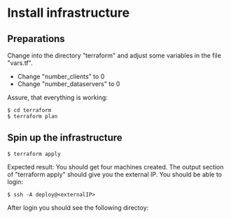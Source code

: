 # Install infrastructure

## Preparations

Change into the directory "terraform" and adjust some variables 
in the file "vars.tf". 

* Change "number_clients" to 0
* Change "number_dataservers" to 0

Assure, that everything is working:

```
$ cd terraform
$ terraform plan
```

## Spin up the infrastructure


```
$ terraform apply
```

Expected result: You should get four machines created.
The output section of "terraform apply" should give you 
the external IP.
You should be able to login:


```
$ ssh -A deploy@<externalIP>
```

After login you should see the following directoy:



